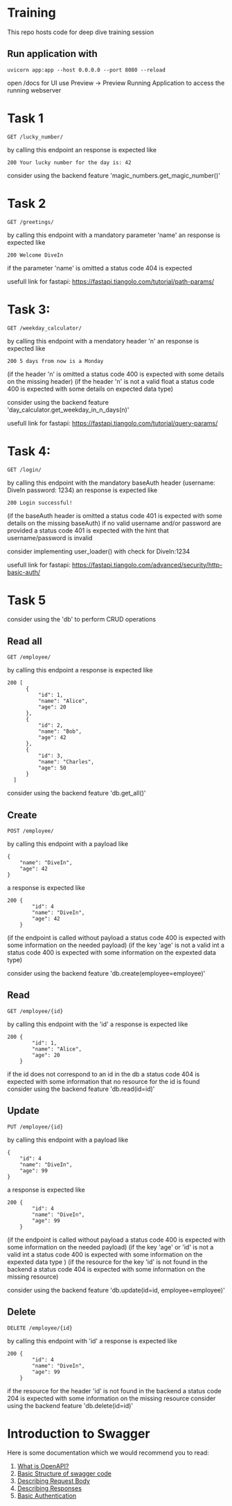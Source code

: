 # Training
This repo hosts code for deep dive training session

## Run application with
    uvicorn app:app --host 0.0.0.0 --port 8080 --reload
    
open /docs for UI
use Preview -> Preview Running Application to access the running webserver



# Task 1

    GET /lucky_number/

by calling this endpoint an response is expected like

    200 Your lucky number for the day is: 42

consider using the backend feature 'magic_numbers.get_magic_number()'



# Task 2
    
    GET /greetings/
    
by calling this endpoint with a mandatory parameter 'name' an response is expected like
    
    200 Welcome DiveIn
    
if the parameter 'name' is omitted a status code 404 is expected

usefull link for fastapi: https://fastapi.tiangolo.com/tutorial/path-params/



# Task 3:
    
    GET /weekday_calculator/
    
by calling this endpoint with a mendatory header 'n' an response is expected like
    
    200 5 days from now is a Monday
    
(if the header 'n' is omitted a status code 400 is expected with some details on the missing header)
(if the header 'n' is not a valid float a status code 400 is expected with some details on expected data type)
    
consider using the backend feature 'day_calculator.get_weekday_in_n_days(n)'

usefull link for fastapi: https://fastapi.tiangolo.com/tutorial/query-params/


# Task 4:

    GET /login/
    
by calling this endpoint with the mandatory baseAuth header (username: DiveIn password: 1234) an response is expected like
    
    200 Login successful!
    
(if the baseAuth header is omitted a status code 401 is expected with some details on the missing baseAuth)
if no valid username and/or password are provided a status code 401 is expected with the hint that username/password is invalid
    
consider implementing user_loader() with check for DiveIn:1234

usefull link for fastapi: https://fastapi.tiangolo.com/advanced/security/http-basic-auth/


# Task 5

consider using the 'db' to perform CRUD operations

## Read all

    GET /employee/

by calling this endpoint a response is expected like

    200 [
          {
              "id": 1,
              "name": "Alice",
              "age": 20
          },
          {
              "id": 2,
              "name": "Bob",
              "age": 42
          },
          {
              "id": 3,
              "name": "Charles",
              "age": 50
          }
      ]

consider using the backend feature 'db.get_all()'
    

## Create

    POST /employee/

by calling this endpoint with a payload like

    {
        "name": "DiveIn",
        "age": 42
    }
    
a response is expected like

    200 {
            "id": 4
            "name": "DiveIn",
            "age": 42
        }

(if the endpoint is called without payload a status code 400 is expected with some information on the needed payload)
(if the key 'age' is not a valid int a status code 400 is expected with some information on the expexted data type)

consider using the backend feature 'db.create(employee=employee)'


## Read

    GET /employee/{id}

by calling this endpoint with the 'id' a response is expected like

    200 {
            "id": 1,
            "name": "Alice",
            "age": 20
        }

if the id does not correspond to an id in the db a status code 404 is expected with some information that no resource for the id is found    
consider using the backend feature 'db.read(id=id)'

## Update

    PUT /employee/{id}

by calling this endpoint with a payload like

    {
        "id": 4
        "name": "DiveIn",
        "age": 99
    }
    
a response is expected like

    200 {
            "id": 4
            "name": "DiveIn",
            "age": 99
        }

(if the endpoint is called without payload a status code 400 is expected with some information on the needed payload)
(if the key 'age' or 'id' is not a valid int a status code 400 is expected with some information on the expexted data type )
(if the resource for the key 'id' is not found in the backend a status code 404 is expected with some information on the missing resource)

consider using the backend feature 'db.update(id=id, employee=employee)'


## Delete

    DELETE /employee/{id}

by calling this endpoint with 'id' a response is expected like

    200 {
            "id": 4
            "name": "DiveIn",
            "age": 99
        }

if the resource for the header 'id' is not found in the backend a status code 204 is expected with some information on the missing resource
consider using the backend feature 'db.delete(id=id)'

# Introduction to Swagger
Here is some documentation which we would recommend you to read:
1. [What is OpenAPI?](https://swagger.io/docs/specification/about/)
2. [Basic Structure of swagger code](https://swagger.io/docs/specification/basic-structure/)
3. [Describing Request Body](https://swagger.io/docs/specification/describing-request-body/)
4. [Describing Responses](https://swagger.io/docs/specification/describing-responses/)
5. [Basic Authentication](https://swagger.io/docs/specification/authentication/basic-authentication/)
